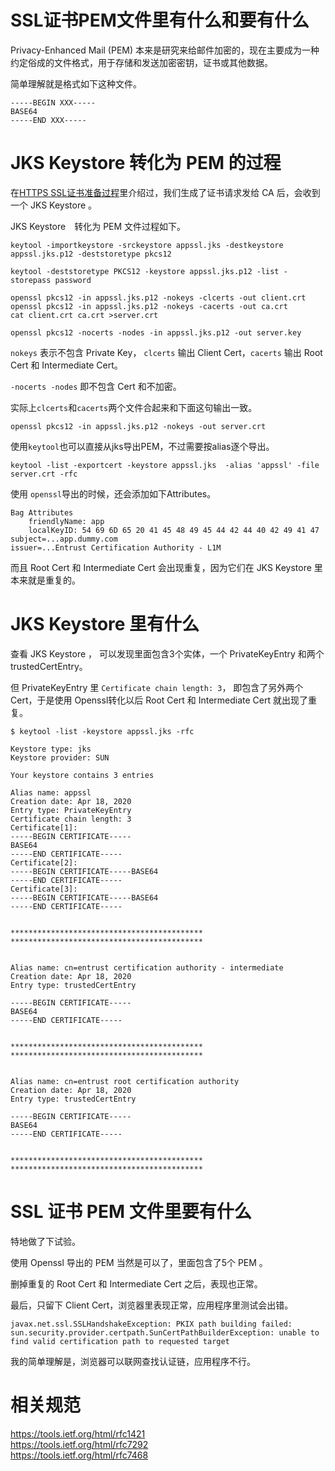 SSL证书PEM文件里有什么和要有什么
===

Privacy-Enhanced Mail (PEM) 本来是研究来给邮件加密的，现在主要成为一种约定俗成的文件格式，用于存储和发送加密密钥，证书或其他数据。

简单理解就是格式如下这种文件。

```
-----BEGIN XXX-----
BASE64
-----END XXX-----
```

# JKS Keystore 转化为 PEM 的过程

在[HTTPS SSL证书准备过程](https://blog.csdn.net/prufeng/article/details/104297731)里介绍过，我们生成了证书请求发给 CA 后，会收到一个 JKS Keystore 。

JKS Keystore　转化为 PEM 文件过程如下。

``` 
keytool -importkeystore -srckeystore appssl.jks -destkeystore appssl.jks.p12 -deststoretype pkcs12

keytool -deststoretype PKCS12 -keystore appssl.jks.p12 -list -storepass password

openssl pkcs12 -in appssl.jks.p12 -nokeys -clcerts -out client.crt
openssl pkcs12 -in appssl.jks.p12 -nokeys -cacerts -out ca.crt
cat client.crt ca.crt >server.crt

openssl pkcs12 -nocerts -nodes -in appssl.jks.p12 -out server.key
```
`nokeys` 表示不包含 Private Key， `clcerts` 输出 Client Cert，`cacerts` 输出 Root Cert 和 Intermediate Cert。

`-nocerts -nodes` 即不包含 Cert 和不加密。

实际上`clcerts`和`cacerts`两个文件合起来和下面这句输出一致。
```
openssl pkcs12 -in appssl.jks.p12 -nokeys -out server.crt
```

使用`keytool`也可以直接从jks导出PEM，不过需要按alias逐个导出。
```
keytool -list -exportcert -keystore appssl.jks  -alias 'appssl' -file server.crt -rfc
```

使用 `openssl`导出的时候，还会添加如下Attributes。
```
Bag Attributes
    friendlyName: app
    localKeyID: 54 69 6D 65 20 41 45 48 49 45 44 42 44 40 42 49 41 47 
subject=...app.dummy.com
issuer=...Entrust Certification Authority - L1M
```

而且 Root Cert 和 Intermediate Cert 会出现重复，因为它们在 JKS Keystore 里本来就是重复的。


# JKS Keystore 里有什么

查看 JKS Keystore ， 可以发现里面包含3个实体，一个 PrivateKeyEntry 和两个 trustedCertEntry。

但 PrivateKeyEntry 里 `Certificate chain length: 3`， 即包含了另外两个 Cert，于是使用 Openssl转化以后 Root Cert 和 Intermediate Cert 就出现了重复。

```
$ keytool -list -keystore appssl.jks -rfc

Keystore type: jks
Keystore provider: SUN

Your keystore contains 3 entries

Alias name: appssl
Creation date: Apr 18, 2020
Entry type: PrivateKeyEntry
Certificate chain length: 3
Certificate[1]:
-----BEGIN CERTIFICATE-----
BASE64
-----END CERTIFICATE-----
Certificate[2]:
-----BEGIN CERTIFICATE-----BASE64
-----END CERTIFICATE-----
Certificate[3]:
-----BEGIN CERTIFICATE-----BASE64
-----END CERTIFICATE-----


*******************************************
*******************************************


Alias name: cn=entrust certification authority - intermediate
Creation date: Apr 18, 2020
Entry type: trustedCertEntry

-----BEGIN CERTIFICATE-----
BASE64
-----END CERTIFICATE-----


*******************************************
*******************************************


Alias name: cn=entrust root certification authority
Creation date: Apr 18, 2020
Entry type: trustedCertEntry

-----BEGIN CERTIFICATE-----
BASE64
-----END CERTIFICATE-----


*******************************************
*******************************************
```

# SSL 证书 PEM 文件里要有什么

特地做了下试验。

使用 Openssl 导出的 PEM 当然是可以了，里面包含了5个 PEM 。

删掉重复的 Root Cert 和 Intermediate Cert 之后，表现也正常。

最后，只留下 Client Cert，浏览器里表现正常，应用程序里测试会出错。

```
javax.net.ssl.SSLHandshakeException: PKIX path building failed: sun.security.provider.certpath.SunCertPathBuilderException: unable to find valid certification path to requested target
```

我的简单理解是，浏览器可以联网查找认证链，应用程序不行。

# 相关规范
https://tools.ietf.org/html/rfc1421   
https://tools.ietf.org/html/rfc7292   
https://tools.ietf.org/html/rfc7468
